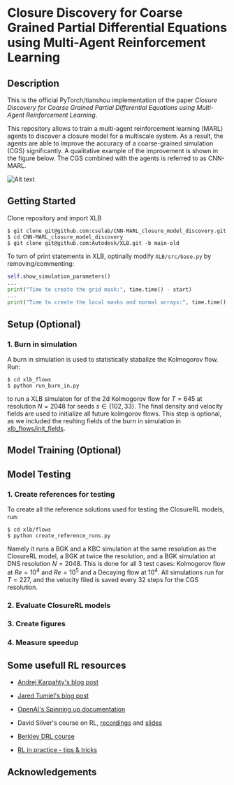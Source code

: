 # Closure Discovery for Coarse Grained Partial Differential Equations using Multi-Agent Reinforcement Learning

## Description
This is the official PyTorch/tianshou implementation of the paper *Closure Discovery for Coarse Grained Partial Differential Equations using Multi-Agent Reinforcement Learning*.


This repository allows to train a multi-agent reinforcement learning (MARL) agents to discover a closure model for a multiscale system.
As a result, the agents are able to improve the accuracy of a coarse-grained simulation (CGS) significantly.
A qualitative example of the improvement is shown in the figure below. The CGS combined with the agents is referred to as CNN-MARL.

![Alt text](results/figures/model_eval.gif)



## Getting Started

Clone repository and import XLB
```console
$ git clone git@github.com:cselab/CNN-MARL_closure_model_discovery.git
$ cd CNN-MARL_closure_model_discovery
$ git clone git@github.com:Autodesk/XLB.git -b main-old
```
To turn of print statements in XLB, optinally modify `XLB/src/base.py` by removing/commenting:
```python
self.show_simulation_parameters()
...
print("Time to create the grid mask:", time.time() - start)
...
print("Time to create the local masks and normal arrays:", time.time() - start)

```

## Setup (Optional)
### 1. Burn in simulation
A burn in simulation is used to statistically stabalize the Kolmogorov flow. Run:
```console
$ cd xlb_flows
$ python run_burn_in.py
```
to run a XLB simulaton for of the 2d Kolmogorov flow for $T=645$ at resolution $N=2048$ for seeds $s \in \{102, 33\}$. The final density and velocity fields are used to initialize all future kolmgorov flows. This step is optional, as we included the reulting fields of the burn in simulation in [xlb_flows/init_fields](xlb_flows/init_fields).


## Model Training (Optional)


## Model Testing
### 1. Create references for testing
To create all the reference solutions used for testing the ClosureRL models, run:
```console
$ cd xlb/flows
$ python create_reference_runs.py
```
 Namely it runs a BGK and a KBC simulation at the same resolution as the ClosureRL model, a BGK at twice the resolution, and a BGK simulation at DNS resolution $N=2048$. This is done for all 3 test cases: Kolmogorov flow at $Re=10^4$ and $Re=10^5$ and a Decaying flow at $10^4$. All simulations run for $T=227$, and the velocity filed is saved every $32$ steps for the CGS resolution.


### 2. Evaluate ClosureRL models

### 3. Create figures

### 4. Measure speedup

## Some usefull RL resources
- [Andrej Karpahty's blog post](http://karpathy.github.io/2016/05/31/rl/)
- [Jared Tumiel's blog post](https://www.alexirpan.com/2018/02/14/rl-hard.html)

- [OpenAI's Spinning up documentation](https://spinningup.openai.com/en/latest/)
- David Silver's course on RL, [recordings](https://www.youtube.com/watch?v=2pWv7GOvuf0&list=PLqYmG7hTraZDM-OYHWgPebj2MfCFzFObQ) and [slides](https://www.davidsilver.uk/teaching/)
- [Berkley DRL course](http://rail.eecs.berkeley.edu/deeprlcourse/)
- [RL in practice - tips & tricks](https://www.youtube.com/watch?v=Ikngt0_DXJg)


## Acknowledgements
